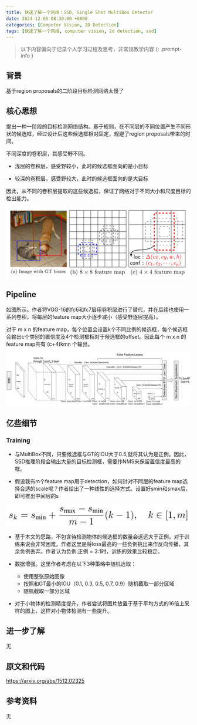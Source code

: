 ```yaml
---
title: 快速了解一个网络：SSD, Single Shot MultiBox Detector
date: 2024-12-05 08:30:00 +0800
categories: [Computer Vision, 2D Detection]
tags: [快速了解一个网络, computer vision, 2d detection, ssd]
---
```


> 以下内容偏向于记录个人学习过程及思考，非常规教学内容
{: .prompt-info }

## 背景

基于region proposals的二阶段目标检测网络太慢了

## 核心思想

提出一种一阶段的目标检测网络结构。基于规则，在不同层的不同位置产生不同形状的候选框，经过设计后这些候选框相对固定，规避了region proposals带来的时间。

不同深度的卷积层，其感受野不同。

- 浅层的卷积层，感受野较小，此时的候选框面向的是小目标

- 较深的卷积层，感受野较大，此时的候选框面向的是大目标

因此，从不同的卷积层提取的这些候选框，保证了网络对于不同大小和尺度目标的检出能力。


![ssd-demo](assets/img/ssd-demo.png)

## Pipeline

如图所示。作者将VGG-16的fc6和fc7层用卷积层进行了替代，并在后续也使用一系列卷积，将每层的feature map大小逐步减小（感受野逐层提高）。

对于 m x n 的feature map，每个位置会设置k个不同比例的候选框，每个候选框会输出c个类别的置信度及4个检测框相对于候选框的offset。因此每个 m x n 的feature map共有 (c+4)kmn 个输出。

![ssd-pipeline](assets/img/ssd-pipeline.png)

## 亿些细节

### Training

- 与MultiBox不同，只要候选框与GT的IOU大于0.5,就将其认为是正例。因此，SSD推理阶段会输出大量的目标检测框，需要作NMS来保留置信度最高的框。

- 假设我有m个feature map用于detection，如何针对不同层的feature map选择合适的scale呢？作者给出了一种线性的选择方式。设置好smin和smax后，即可推出中间层的s

![ssd-formula](assets/img/ssd-formula.png)

- 基于本文的思路，不包含待检测物体的候选框的数量会远远大于正例，对于训练来说会非常困难。作者这里是将loss最高的一些负例挑出来作反向传播，其余负例丢弃。作者认为负例:正例 = 3:1时，训练的效果比较稳定。

- 数据增强。这里作者考虑在以下3种策略中随机选取：
    - 使用整张原始图像
    - 按照和GT最小的IOU（0.1, 0.3, 0.5, 0.7, 0.9）随机截取一部分区域
    - 随机截取一部分区域

- 对于小物体的检测精度提升，作者尝试将图片放置于基于平均方式的16倍上采样的图上，这样对小物体检测有一些提升。

## 进一步了解

无

## 原文和代码

<https://arxiv.org/abs/1512.02325>

## 参考资料

无
